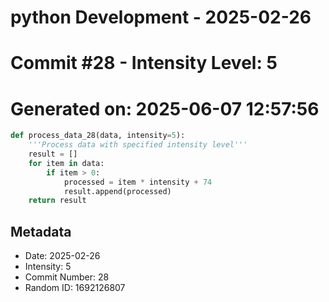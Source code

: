 ﻿# python Development - 2025-02-26
# Commit #28 - Intensity Level: 5
# Generated on: 2025-06-07 12:57:56
```python
def process_data_28(data, intensity=5):
    '''Process data with specified intensity level'''
    result = []
    for item in data:
        if item > 0:
            processed = item * intensity + 74
            result.append(processed)
    return result
```
## Metadata
- Date: 2025-02-26
- Intensity: 5
- Commit Number: 28
- Random ID: 1692126807
